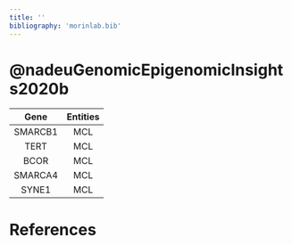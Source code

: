 ```yaml
---
title: ''
bibliography: 'morinlab.bib'
---
```


# @nadeuGenomicEpigenomicInsights2020b
|Gene|Entities|
|:-:|:-:|
|SMARCB1|MCL|
|TERT|MCL|
|BCOR|MCL|
|SMARCA4|MCL|
|SYNE1|MCL|

# References

